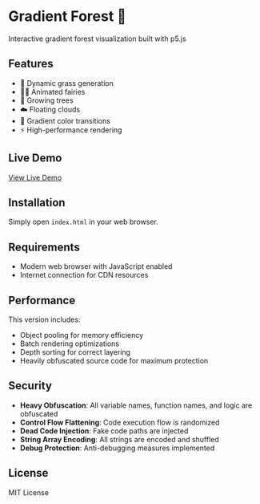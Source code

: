 # Gradient Forest 🌲

Interactive gradient forest visualization built with p5.js

## Features

- 🌿 Dynamic grass generation
- 🧚‍♀️ Animated fairies  
- 🌳 Growing trees
- ☁️ Floating clouds
- 🎨 Gradient color transitions
- ⚡ High-performance rendering

## Live Demo

[View Live Demo](https://your-vercel-url.vercel.app)

## Installation

Simply open `index.html` in your web browser.

## Requirements

- Modern web browser with JavaScript enabled
- Internet connection for CDN resources

## Performance

This version includes:
- Object pooling for memory efficiency
- Batch rendering optimizations
- Depth sorting for correct layering
- Heavily obfuscated source code for maximum protection

## Security

- **Heavy Obfuscation**: All variable names, function names, and logic are obfuscated
- **Control Flow Flattening**: Code execution flow is randomized
- **Dead Code Injection**: Fake code paths are injected
- **String Array Encoding**: All strings are encoded and shuffled
- **Debug Protection**: Anti-debugging measures implemented

## License

MIT License
